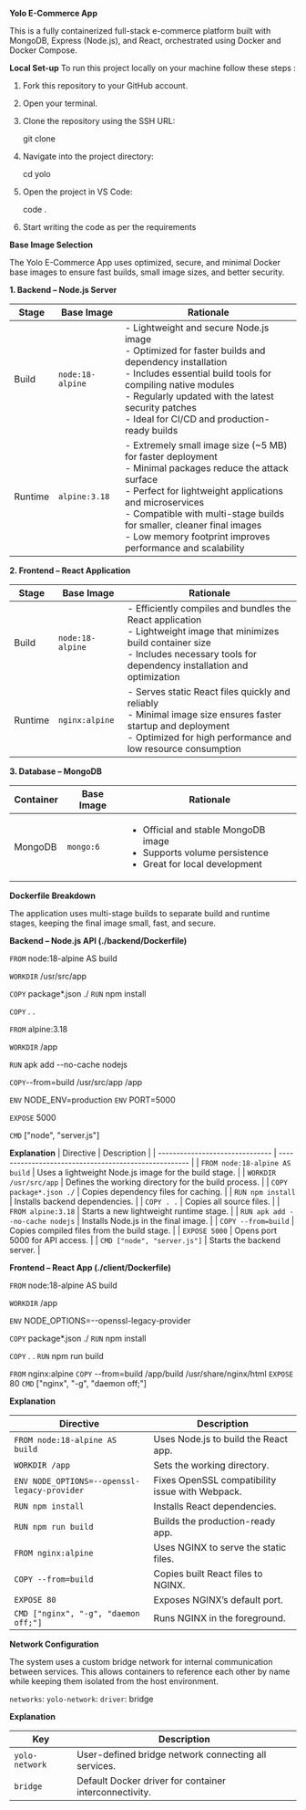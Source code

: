 **Yolo E-Commerce App**

This is a fully containerized full-stack e-commerce platform built with MongoDB, Express (Node.js), and React, orchestrated using Docker and Docker Compose.

**Local Set-up**
To run this project locally on your machine follow these steps :

1. Fork this repository to your GitHub account.

2. Open your terminal.

3. Clone the repository using the SSH URL:

    git clone <your-forked-repo-ssh-url>

4. Navigate into the project directory:

    cd yolo

5. Open the project in VS Code:

    code .

6. Start writing the code as per the requirements

**Base Image Selection**

The Yolo E-Commerce App uses optimized, secure, and minimal Docker base images to ensure fast builds, small image sizes, and better security.

**1. Backend – Node.js Server**

| Stage   | Base Image      | Rationale |
|---------|-----------------|-----------|
| Build   | `node:18-alpine`  | - Lightweight and secure Node.js image<br>- Optimized for faster builds and dependency installation<br>- Includes essential build tools for compiling native modules<br>- Regularly updated with the latest security patches<br>- Ideal for CI/CD and production-ready builds |
| Runtime | `alpine:3.18`     | - Extremely small image size (~5 MB) for faster deployment<br>- Minimal packages reduce the attack surface<br>- Perfect for lightweight applications and microservices<br>- Compatible with multi-stage builds for smaller, cleaner final images<br>- Low memory footprint improves performance and scalability |

**2. Frontend – React Application**

| Stage   | Base Image      | Rationale |
|---------|-----------------|-----------|
| Build   | `node:18-alpine`  | - Efficiently compiles and bundles the React application<br>- Lightweight image that minimizes build container size<br>- Includes necessary tools for dependency installation and optimization |
| Runtime | `nginx:alpine`    | - Serves static React files quickly and reliably<br>- Minimal image size ensures faster startup and deployment<br>- Optimized for high performance and low resource consumption |

**3. Database – MongoDB**

| Container   | Base Image | Rationale |
| ----------- | ---------- | --------- |
| MongoDB | `mongo:6`  | <ul><li>Official and stable MongoDB image</li><li>Supports volume persistence</li><li>Great for local development</li></ul> |


**Dockerfile Breakdown**

The application uses multi-stage builds to separate build and runtime stages, keeping the final image small, fast, and secure.

**Backend – Node.js API (./backend/Dockerfile)**

`FROM` node:18-alpine AS build

`WORKDIR` /usr/src/app

`COPY` package*.json ./
`RUN` npm install

`COPY` . .

`FROM` alpine:3.18

`WORKDIR` /app

`RUN` apk add --no-cache nodejs

`COPY`--from=build /usr/src/app /app

`ENV` NODE_ENV=production
`ENV` PORT=5000

`EXPOSE` 5000

`CMD` ["node", "server.js"]


**Explanation**
| Directive                       | Description                                           |
| ------------------------------- | ----------------------------------------------------- |
| `FROM node:18-alpine AS build`  | Uses a lightweight Node.js image for the build stage. |
| `WORKDIR /usr/src/app`          | Defines the working directory for the build process.  |
| `COPY package*.json ./`         | Copies dependency files for caching.                  |
| `RUN npm install`               | Installs backend dependencies.                        |
| `COPY . .`                      | Copies all source files.                              |
| `FROM alpine:3.18`              | Starts a new lightweight runtime stage.               |
| `RUN apk add --no-cache nodejs` | Installs Node.js in the final image.                  |
| `COPY --from=build`             | Copies compiled files from the build stage.           |
| `EXPOSE 5000`                   | Opens port 5000 for API access.                       |
| `CMD ["node", "server.js"]`     | Starts the backend server.                            |


**Frontend – React App (./client/Dockerfile)**

`FROM` node:18-alpine AS build

`WORKDIR` /app

`ENV` NODE_OPTIONS=--openssl-legacy-provider

`COPY` package*.json ./
`RUN` npm install

`COPY` . .
`RUN` npm run build

`FROM` nginx:alpine
`COPY` --from=build /app/build /usr/share/nginx/html
`EXPOSE` 80
`CMD` ["nginx", "-g", "daemon off;"]

**Explanation**

| Directive                                    | Description                                     |
| -------------------------------------------- | ----------------------------------------------- |
| `FROM node:18-alpine AS build`               | Uses Node.js to build the React app.            |
| `WORKDIR /app`                               | Sets the working directory.                     |
| `ENV NODE_OPTIONS=--openssl-legacy-provider` | Fixes OpenSSL compatibility issue with Webpack. |
| `RUN npm install`                            | Installs React dependencies.                    |
| `RUN npm run build`                          | Builds the production-ready app.                |
| `FROM nginx:alpine`                          | Uses NGINX to serve the static files.           |
| `COPY --from=build`                          | Copies built React files to NGINX.              |
| `EXPOSE 80`                                  | Exposes NGINX’s default port.                   |
| `CMD ["nginx", "-g", "daemon off;"]`         | Runs NGINX in the foreground.                   |


**Network Configuration**

The system uses a custom bridge network for internal communication between services.
This allows containers to reference each other by name while keeping them isolated from the host environment.

`networks`:
  `yolo-network`:
    `driver`: bridge

**Explanation**

| Key            | Description                                            |
| -------------- | ------------------------------------------------------ |
| `yolo-network` | User-defined bridge network connecting all services.   |
| `bridge`       | Default Docker driver for container interconnectivity. |

